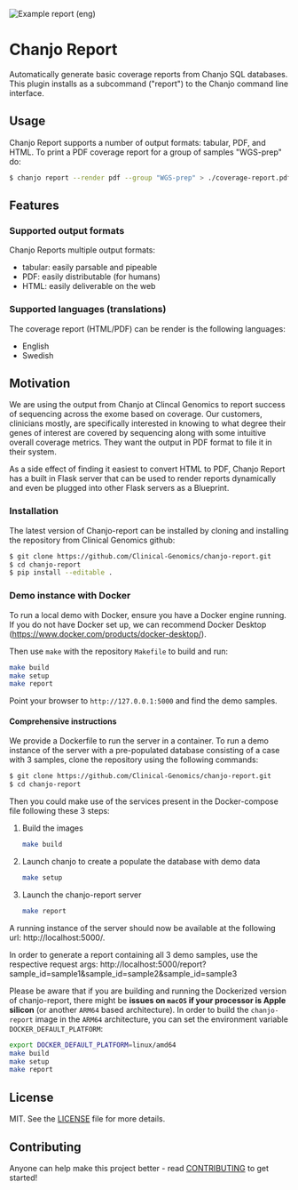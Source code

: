 ![Example report (eng)](artwork/screenshot.png)

# Chanjo Report
Automatically generate basic coverage reports from Chanjo SQL databases. This plugin installs as a subcommand ("report") to the Chanjo command line interface.

## Usage
Chanjo Report supports a number of output formats: tabular, PDF, and HTML. To print a PDF coverage report for a group of samples "WGS-prep" do:

```bash
$ chanjo report --render pdf --group "WGS-prep" > ./coverage-report.pdf
```

## Features

### Supported output formats
Chanjo Reports multiple output formats:

  - tabular: easily parsable and pipeable
  - PDF: easily distributable (for humans)
  - HTML: easily deliverable on the web

### Supported languages (translations)
The coverage report (HTML/PDF) can be render is the following languages:

  - English
  - Swedish


## Motivation
We are using the output from Chanjo at Clincal Genomics to report success of sequencing across the exome based on coverage. Our customers, clinicians mostly, are specifically interested in knowing to what degree their genes of interest are covered by sequencing along with some intuitive overall coverage metrics. They want the output in PDF format to file it in their system.

As a side effect of finding it easiest to convert HTML to PDF, Chanjo Report has a built in Flask server that can be used to render reports dynamically and even be plugged into other Flask servers as a Blueprint.


### Installation

The latest version of Chanjo-report can be installed by cloning and installing the repository from Clinical Genomics github:

```bash
$ git clone https://github.com/Clinical-Genomics/chanjo-report.git
$ cd chanjo-report
$ pip install --editable .
```

### Demo instance with Docker

To run a local demo with Docker, ensure you have a Docker engine running.
If you do not have Docker set up, we can recommend Docker Desktop (https://www.docker.com/products/docker-desktop/).

Then use `make` with the repository `Makefile` to build and run:

```bash
make build
make setup
make report
```

Point your browser to `http://127.0.0.1:5000` and find the demo samples.

#### Comprehensive instructions

We provide a Dockerfile to run the server in a container. To run a demo instance of the server with a pre-populated database consisting of a case with 3 samples, clone the repository using the following commands:

 ```bash
 $ git clone https://github.com/Clinical-Genomics/chanjo-report.git
 $ cd chanjo-report
 ```

Then you could make use of the services present in the Docker-compose file following these 3 steps:

1. Build the images

    ```bash
    make build
    ```

2. Launch chanjo to create a populate the database with demo data

    ```bash
    make setup
    ```

3. Launch the chanjo-report server

     ```bash
     make report
     ```

A running instance of the server should now be available at the following url: http://localhost:5000/.

In order to generate a report containing all 3 demo samples, use the respective request args: http://localhost:5000/report?sample_id=sample1&sample_id=sample2&sample_id=sample3

Please be aware that if you are building and running the Dockerized version of chanjo-report, there might be **issues on `macOS` if your processor is Apple silicon** (or another `ARM64` based architecture).
In order to build the `chanjo-report` image in the `ARM64` architecture, you can set the environment variable `DOCKER_DEFAULT_PLATFORM`:

 ```bash
 export DOCKER_DEFAULT_PLATFORM=linux/amd64
make build
make setup
make report
```

## License
MIT. See the [LICENSE](LICENSE) file for more details.


## Contributing
Anyone can help make this project better - read [CONTRIBUTING](CONTRIBUTING.md) to get started!
